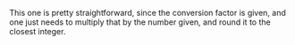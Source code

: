 This one is pretty straightforward, since the conversion factor is given, and one just needs to multiply that by the number given, and round it to the closest integer.
